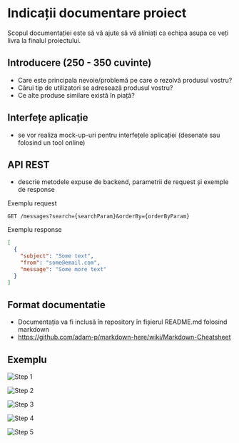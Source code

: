 # Indicații documentare proiect

Scopul documentației este să vă ajute să vă aliniați ca echipa asupa ce veți livra la finalul proiectului.  

## Introducere (250 - 350 cuvinte)

* Care este principala nevoie/problemă pe care o rezolvă produsul vostru?
* Cărui tip de utilizatori se adresează produsul vostru?
* Ce alte produse similare există în piață?

## Interfețe aplicație

* se vor realiza mock-up-uri pentru interfețele aplicației (desenate sau folosind un tool online) 

## API REST

* descrie metodele expuse de backend, parametrii de request și exemple de response

Exemplu request

```
GET /messages?search={searchParam}&orderBy={orderByParam}
```

Exemplu response

```json
[ 
  {
    "subject": "Some text",
    "from": "some@email.com",
    "message": "Some more text"
  }
]
```



## Format documentatie

* Documentația va fi inclusă în repository în fișierul README.md folosind markdown
* https://github.com/adam-p/markdown-here/wiki/Markdown-Cheatsheet

## Exemplu

![Step 1](https://raw.githubusercontent.com/eduardbudacu/webtech-documentatie/master/docs/1.jpg)

![Step 2](https://raw.githubusercontent.com/eduardbudacu/webtech-documentatie/master/docs/2.jpg)

![Step 3](https://raw.githubusercontent.com/eduardbudacu/webtech-documentatie/master/docs/3.jpg)

![Step 4](https://raw.githubusercontent.com/eduardbudacu/webtech-documentatie/master/docs/4.jpg)

![Step 5](https://raw.githubusercontent.com/eduardbudacu/webtech-documentatie/master/docs/5.jpg)

